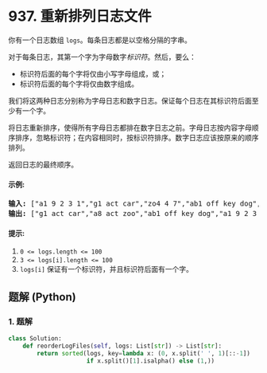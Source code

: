 # 937. 重新排列日志文件
你有一个日志数组 ```logs```。每条日志都是以空格分隔的字串。

对于每条日志，其第一个字为字母数字*标识符*。然后，要么：
* 标识符后面的每个字将仅由小写字母组成，或；
* 标识符后面的每个字将仅由数字组成。

我们将这两种日志分别称为字母日志和数字日志。保证每个日志在其标识符后面至少有一个字。

将日志重新排序，使得所有字母日志都排在数字日志之前。字母日志按内容字母顺序排序，忽略标识符；在内容相同时，按标识符排序。数字日志应该按原来的顺序排列。

返回日志的最终顺序。

#### 示例:
<pre>
<strong>输入:</strong> ["a1 9 2 3 1","g1 act car","zo4 4 7","ab1 off key dog","a8 act zoo"]
<strong>输出:</strong> ["g1 act car","a8 act zoo","ab1 off key dog","a1 9 2 3 1","zo4 4 7"]
</pre>

#### 提示:
1. ```0 <= logs.length <= 100```
2. ```3 <= logs[i].length <= 100```
3. ```logs[i]``` 保证有一个标识符，并且标识符后面有一个字。

## 题解 (Python)

### 1. 题解
```Python
class Solution:
    def reorderLogFiles(self, logs: List[str]) -> List[str]:
        return sorted(logs, key=lambda x: (0, x.split(' ', 1)[::-1])
                      if x.split()[1].isalpha() else (1,))
```
